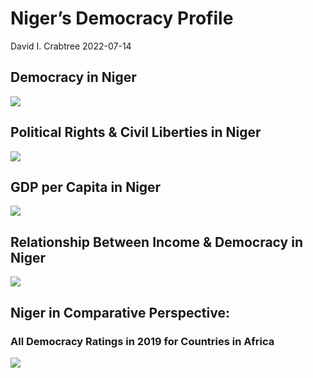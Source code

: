 Niger’s Democracy Profile
================
David I. Crabtree
2022-07-14

## Democracy in Niger

![](C:\Users\David\Desktop\PROGRA~1\FILESA~1\CFSS\hw06\reports\NIGER_~1/figure-gfm/Demscore-1.png)<!-- -->

## Political Rights & Civil Liberties in Niger

![](C:\Users\David\Desktop\PROGRA~1\FILESA~1\CFSS\hw06\reports\NIGER_~1/figure-gfm/Political%20Rights%20&%20Civil%20Libs-1.png)<!-- -->

## GDP per Capita in Niger

![](C:\Users\David\Desktop\PROGRA~1\FILESA~1\CFSS\hw06\reports\NIGER_~1/figure-gfm/GDP%20per%20Capita-1.png)<!-- -->

## Relationship Between Income & Democracy in Niger

![](C:\Users\David\Desktop\PROGRA~1\FILESA~1\CFSS\hw06\reports\NIGER_~1/figure-gfm/Income%20&%20Dem-1.png)<!-- -->

## Niger in Comparative Perspective:

### All Democracy Ratings in 2019 for Countries in Africa

![](C:\Users\David\Desktop\PROGRA~1\FILESA~1\CFSS\hw06\reports\NIGER_~1/figure-gfm/Democracy%20in%20Comparative%20Perspective-1.png)<!-- -->

